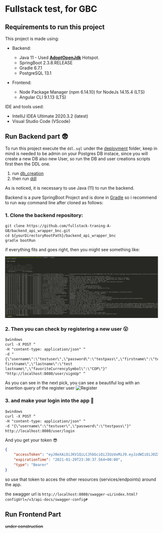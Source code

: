 # Fullstack test, for GBC

## Requirements to run this project

This project is made using:

- Backend:
  - Java 11 - Used **[AdoptOpenJdk](https://adoptopenjdk.net/ "The Open jvm")** Hotspot.
  - SpringBoot 2.3.8.RELEASE
  - Gradle 6.7.1
  - PostgreSQL 13.1

- Frontend:
  - Node Package Manager (npm 6.14.10) for NodeJs 14.15.4 (LTS)
  - Angular CLI 9.1.13 (LTS)

IDE and tools used:

- IntelliJ IDEA Ultimate 2020.3.2 (latest)
- Visual Studio Code (VScode)

## Run Backend part :fearful:

To run this project execute the `ddl.sql` under the [deployment](/deploy/) folder, keep in mind is needed to be admin on your Postgres DB instace, since you will create a new DB also new User, so run the DB and user creations scripts first then the DDL one.

1. run [db_creation](../deploy/db_creation_q.sql)
2. then run [ddl](/deploy/ddl_2.sql)

As is noticed, it is necessary to use Java (11) to run the backend.

Backend is a pure SpringBoot Project and is done in [Gradle](https://gradle.org/releases/ "Awesome gradle") so i recommend to run way command line after cloned as follows:

### 1. Clone the backend repository:

```console
git clone https://github.com/fullstack-traning-A-GB/backend_api_wrapper_bnc.git
cd ${yourDirectoryRootPath}/backend_api_wrapper_bnc
gradle bootRun 
```

if everything fits and goes right, then you might see something like:

![Spring](tests/evidences/success_run.PNG?raw=true)

### 2. Then you can check by registering a new user :open_mouth:

```console
$windows
curl -X POST ^
-H "content-type: application/json" ^
-d "{\"username\":\"testuser\",\"password\":\"testpass\",\"firstname\":\"test firstname\",\"lastname\":\"test lastname\",\"favoriteCurrencySymbol\":\"COP\"}"
"http://localhost:8080/user/signUp" ^
```


As you can see in the next pick, you can see a beautiful log with an insertion query of the register user
![Register](tests/evidences/success_register.PNG?raw=true)

### 3. and make your login into the app :eyes:

```shell
$windows
curl -X POST ^
-H "content-type: application/json" ^
-d "{\"username\":\"testuser\",\"password\":\"testpass\"}"
http://localhost:8080/user/login
```

And you get your token :sunglasses:

```json
{
    "accessToken": "eyJ0eXAiOiJKV1QiLCJhbGciOiJIUzUxMiJ9.eyJzdWIiOiJ0ZXN0dXNlciIsImV4cCI6MTYxMTk2MzAzN30.-bH348JsTRj72GTkG1KWxMD3Cg3FSpNEWDxrJTKRhC74-b-qo53fqnO8YxIp0TrMJnMLKv5VrFk_DyPx42ib2Q",
    "expirationTime": "2021-01-29T23:30:37.564+00:00",
    "type": "Bearer"
}
```

so use that token to acces the other resources (services/endpoints) around the app.

the swagger url is `http://localhost:8080/swagger-ui/index.html?configUrl=/v3/api-docs/swagger-config#`

## Run Frontend Part

~~under construction~~